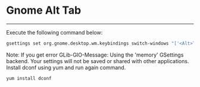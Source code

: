 # Gnome Alt Tab
----------------

Execute the following command below:

```bash
gsettings set org.gnome.desktop.wm.keybindings switch-windows "['<Alt>Tab']"
```

Note: If you get error GLib-GIO-Message: Using the 'memory' GSettings backend.  Your settings will not be saved or shared with other applications. Install dconf using yum and run again command. 

```bash
yum install dconf
```
